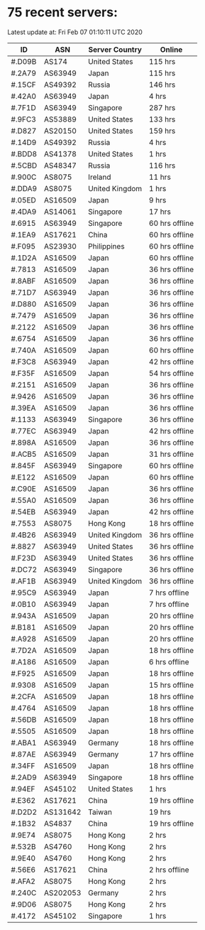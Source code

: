 # 75 recent servers:

Latest update at: Fri Feb 07 01:10:11 UTC 2020

| ID | ASN | Server Country | Online |
| -- | --- | -------------- | ------ |
| #.D09B | AS174 | United States | 115 hrs |
| #.2A79 | AS63949 | Japan | 115 hrs |
| #.15CF | AS49392 | Russia | 146 hrs |
| #.42A0 | AS63949 | Japan | 4 hrs |
| #.7F1D | AS63949 | Singapore | 287 hrs |
| #.9FC3 | AS53889 | United States | 133 hrs |
| #.D827 | AS20150 | United States | 159 hrs |
| #.14D9 | AS49392 | Russia | 4 hrs |
| #.BDD8 | AS41378 | United States | 1 hrs |
| #.5CBD | AS48347 | Russia | 116 hrs |
| #.900C | AS8075 | Ireland | 11 hrs |
| #.DDA9 | AS8075 | United Kingdom | 1 hrs |
| #.05ED | AS16509 | Japan | 9 hrs |
| #.4DA9 | AS14061 | Singapore | 17 hrs |
| #.6915 | AS63949 | Singapore | 60 hrs offline |
| #.1EA9 | AS17621 | China | 60 hrs offline |
| #.F095 | AS23930 | Philippines | 60 hrs offline |
| #.1D2A | AS16509 | Japan | 60 hrs offline |
| #.7813 | AS16509 | Japan | 36 hrs offline |
| #.8ABF | AS16509 | Japan | 36 hrs offline |
| #.71D7 | AS63949 | Japan | 36 hrs offline |
| #.D880 | AS16509 | Japan | 36 hrs offline |
| #.7479 | AS16509 | Japan | 36 hrs offline |
| #.2122 | AS16509 | Japan | 36 hrs offline |
| #.6754 | AS16509 | Japan | 36 hrs offline |
| #.740A | AS16509 | Japan | 60 hrs offline |
| #.F3C8 | AS63949 | Japan | 42 hrs offline |
| #.F35F | AS16509 | Japan | 54 hrs offline |
| #.2151 | AS16509 | Japan | 36 hrs offline |
| #.9426 | AS16509 | Japan | 36 hrs offline |
| #.39EA | AS16509 | Japan | 36 hrs offline |
| #.1133 | AS63949 | Singapore | 36 hrs offline |
| #.77EC | AS63949 | Japan | 42 hrs offline |
| #.898A | AS16509 | Japan | 36 hrs offline |
| #.ACB5 | AS16509 | Japan | 31 hrs offline |
| #.845F | AS63949 | Singapore | 60 hrs offline |
| #.E122 | AS16509 | Japan | 60 hrs offline |
| #.C90E | AS16509 | Japan | 36 hrs offline |
| #.55A0 | AS16509 | Japan | 36 hrs offline |
| #.54EB | AS63949 | Japan | 42 hrs offline |
| #.7553 | AS8075 | Hong Kong | 18 hrs offline |
| #.4B26 | AS63949 | United Kingdom | 36 hrs offline |
| #.8827 | AS63949 | United States | 36 hrs offline |
| #.F23D | AS63949 | United States | 36 hrs offline |
| #.DC72 | AS63949 | Singapore | 36 hrs offline |
| #.AF1B | AS63949 | United Kingdom | 36 hrs offline |
| #.95C9 | AS63949 | Japan | 7 hrs offline |
| #.0B10 | AS63949 | Japan | 7 hrs offline |
| #.943A | AS16509 | Japan | 20 hrs offline |
| #.B181 | AS16509 | Japan | 20 hrs offline |
| #.A928 | AS16509 | Japan | 20 hrs offline |
| #.7D2A | AS16509 | Japan | 18 hrs offline |
| #.A186 | AS16509 | Japan | 6 hrs offline |
| #.F925 | AS16509 | Japan | 18 hrs offline |
| #.9308 | AS16509 | Japan | 15 hrs offline |
| #.2CFA | AS16509 | Japan | 18 hrs offline |
| #.4764 | AS16509 | Japan | 18 hrs offline |
| #.56DB | AS16509 | Japan | 18 hrs offline |
| #.5505 | AS16509 | Japan | 18 hrs offline |
| #.ABA1 | AS63949 | Germany | 18 hrs offline |
| #.87AE | AS63949 | Germany | 17 hrs offline |
| #.34FF | AS16509 | Japan | 18 hrs offline |
| #.2AD9 | AS63949 | Singapore | 18 hrs offline |
| #.94EF | AS45102 | United States | 1 hrs |
| #.E362 | AS17621 | China | 19 hrs offline |
| #.D2D2 | AS131642 | Taiwan | 19 hrs |
| #.1B32 | AS4837 | China | 19 hrs offline |
| #.9E74 | AS8075 | Hong Kong | 2 hrs |
| #.532B | AS4760 | Hong Kong | 2 hrs |
| #.9E40 | AS4760 | Hong Kong | 2 hrs |
| #.56E6 | AS17621 | China | 2 hrs offline |
| #.AFA2 | AS8075 | Hong Kong | 2 hrs |
| #.240C | AS202053 | Germany | 2 hrs |
| #.9D06 | AS8075 | Hong Kong | 2 hrs |
| #.4172 | AS45102 | Singapore | 1 hrs |

